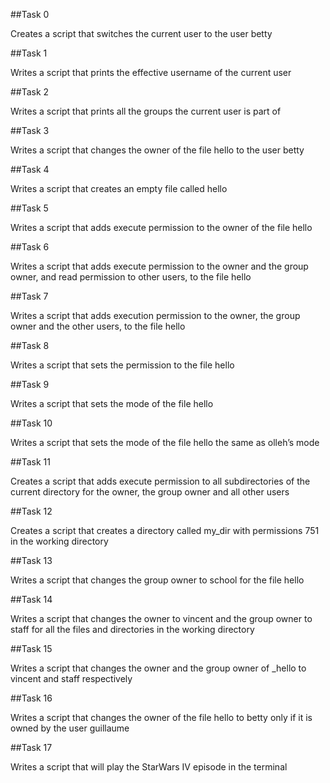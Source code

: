 ##Task 0

Creates a script that switches the current user to the user betty

##Task 1

Writes a script that prints the effective username of the current user

##Task 2

Writes a script that prints all the groups the current user is part of

##Task 3

Writes a script that changes the owner of the file hello to the user betty

##Task 4

Writes a script that creates an empty file called hello

##Task 5

Writes a script that adds execute permission to the owner of the file hello

##Task 6

Writes a script that adds execute permission to the owner and the group owner, and read permission to other users, to the file hello

##Task 7

Writes a script that adds execution permission to the owner, the group owner and the other users, to the file hello

##Task 8

Writes a script that sets the permission to the file hello

##Task 9

Writes a script that sets the mode of the file hello

##Task 10

Writes a script that sets the mode of the file hello the same as olleh’s mode

##Task 11

Creates a script that adds execute permission to all subdirectories of the current directory for the owner, the group owner and all other users

##Task 12

Creates a script that creates a directory called my_dir with permissions 751 in the working directory

##Task 13

Writes a script that changes the group owner to school for the file hello

##Task 14

Writes a script that changes the owner to vincent and the group owner to staff for all the files and directories in the working directory

##Task 15

Writes a script that changes the owner and the group owner of _hello to vincent and staff respectively

##Task 16

Writes a script that changes the owner of the file hello to betty only if it is owned by the user guillaume

##Task 17

Writes a script that will play the StarWars IV episode in the terminal